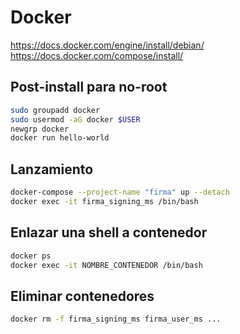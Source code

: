 # Docker
https://docs.docker.com/engine/install/debian/
https://docs.docker.com/compose/install/
## Post-install para no-root
```bash
sudo groupadd docker
sudo usermod -aG docker $USER
newgrp docker
docker run hello-world

``` 
## Lanzamiento
```bash
docker-compose --project-name "firma" up --detach
docker exec -it firma_signing_ms /bin/bash
```

## Enlazar una shell a contenedor
```bash
docker ps
docker exec -it NOMBRE_CONTENEDOR /bin/bash

```

## Eliminar contenedores
```bash
docker rm -f firma_signing_ms firma_user_ms ...
```